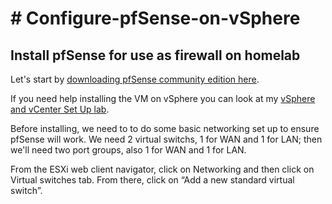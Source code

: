 <h1># Configure-pfSense-on-vSphere</h1>

<h2>Install pfSense for use as firewall on homelab</h2>

Let's start by [downloading pfSense community edition here](https://www.pfsense.org/download/).

If you need help installing the VM on vSphere you can look at my [vSphere and vCenter Set Up lab](https://github.com/AustinGettel/vSphere-and-vCenter-setup/blob/main/README.md).

Before installing, we need to to do some basic networking set up to ensure pfSense will work. We need 2 virtual switchs, 1 for WAN and 1 for LAN; then we'll need two port groups, also 1 for WAN and 1 for LAN.

From the ESXi web client navigator, click on Networking and then click on Virtual switches tab. From there, click on “Add a new standard virtual switch”.

